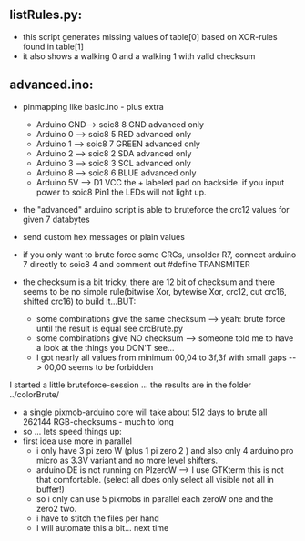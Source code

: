 listRules.py:
--
- this script generates missing values of table[0] based on XOR-rules found in table[1] 
- it also shows a walking 0 and a walking 1 with valid checksum

   
advanced.ino:
-- 
   + pinmapping like basic.ino - plus extra
     - Arduino GND--> soic8 8 GND    advanced only
     - Arduino  0 --> soic8 5 RED    advanced only
     - Arduino  1 --> soic8 7 GREEN  advanced only
     - Arduino  2 --> soic8 2 SDA    advanced only
     - Arduino  3 --> soic8 3 SCL    advanced only
     - Arduino  8 --> soic8 6 BLUE   advanced only
     - Arduino 5V --> D1 VCC the + labeled pad on backside. if you input power to soic8 Pin1 the LEDs will not light up.
  
   + the "advanced" arduino script is able to bruteforce the crc12 values for given 7 databytes
   + send custom hex messages or plain values
   + if you only want to brute force some CRCs, unsolder R7, connect arduino 7 directly to soic8 4 and comment out #define TRANSMITER
   + the checksum is a bit tricky, there are 12 bit of checksum and there seems to be no simple rule(bitwise Xor, bytewise Xor, crc12, cut crc16, shifted crc16) to build it...BUT:
     - some combinations give the same checksum --> yeah: brute force until the result is equal see crcBrute.py
     - some combinations give NO checksum --> someone told me to have a look at the things you DON'T see... 
     - I got nearly all values from minimum 00,04 to 3f,3f with small gaps --> 00,00 seems to be forbidden

I started a little bruteforce-session ... the results are in the folder ../colorBrute/
 + a single pixmob-arduino core will take about 512 days to brute all 262144 RGB-checksums - much to long
 + so ... lets speed things up:
 + first idea use more in parallel
   - i only have 3 pi zero W (plus 1 pi zero 2 ) and also only 4 arduino pro micro as 3.3V variant and no more level shifters.
   - arduinoIDE is not running on PIzeroW --> I use GTKterm this is not that comfortable. (select all does only select all visible not all in buffer!)
   - so i only can use 5 pixmobs in parallel each zeroW one and the zero2 two.
   - i have to stitch the files per hand
   - I will automate this a bit... next time
